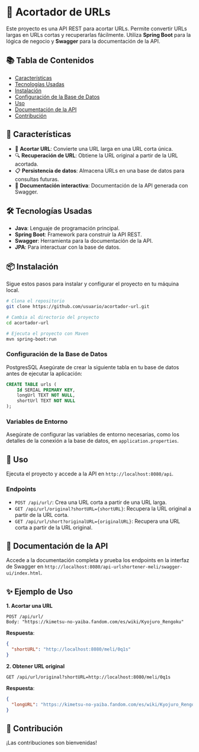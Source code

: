 
# 🔗 Acortador de URLs

Este proyecto es una API REST para acortar URLs. Permite convertir URLs largas en URLs cortas y recuperarlas fácilmente. Utiliza **Spring Boot** para la lógica de negocio y **Swagger** para la documentación de la API.

## 📚 Tabla de Contenidos

- [Características](#características)
- [Tecnologías Usadas](#tecnologías-usadas)
- [Instalación](#instalación)
- [Configuración de la Base de Datos](#configuración-de-la-base-de-datos)
- [Uso](#uso)
- [Documentación de la API](#documentación-de-la-api)
- [Contribución](#contribución)

## 🌟 Características

- 🔗 **Acortar URL**: Convierte una URL larga en una URL corta única.
- 🔍 **Recuperación de URL**: Obtiene la URL original a partir de la URL acortada.
- 📋 **Persistencia de datos**: Almacena URLs en una base de datos para consultas futuras.
- 📖 **Documentación interactiva**: Documentación de la API generada con Swagger.

## 🛠️ Tecnologías Usadas

- **Java**: Lenguaje de programación principal.
- **Spring Boot**: Framework para construir la API REST.
- **Swagger**: Herramienta para la documentación de la API.
- **JPA**: Para interactuar con la base de datos.

## 📦 Instalación

Sigue estos pasos para instalar y configurar el proyecto en tu máquina local.

```bash
# Clona el repositorio
git clone https://github.com/usuario/acortador-url.git

# Cambia al directorio del proyecto
cd acortador-url

# Ejecuta el proyecto con Maven
mvn spring-boot:run
```

### Configuración de la Base de Datos

PostgresSQL
Asegúrate de crear la siguiente tabla en tu base de datos antes de ejecutar la aplicación:

```sql
CREATE TABLE urls (
    Id SERIAL PRIMARY KEY,
    longUrl TEXT NOT NULL,
    shortUrl TEXT NOT NULL
);
```


### Variables de Entorno

Asegúrate de configurar las variables de entorno necesarias, como los detalles de la conexión a la base de datos, en `application.properties`.

## 🚀 Uso

Ejecuta el proyecto y accede a la API en `http://localhost:8080/api`.

### Endpoints

- `POST /api/url/`: Crea una URL corta a partir de una URL larga.
- `GET /api/url/original?shortURL={shortURL}`: Recupera la URL original a partir de la URL corta.
- `GET /api/url/short?originalURL={originalURL}`: Recupera una URL corta a partir de la URL original.

## 📄 Documentación de la API

Accede a la documentación completa y prueba los endpoints en la interfaz de Swagger en `http://localhost:8080/api-urlshortener-meli/swagger-ui/index.html`.

## ✨ Ejemplo de Uso

**1. Acortar una URL**

```
POST /api/url/
Body: "https://kimetsu-no-yaiba.fandom.com/es/wiki/Kyojuro_Rengoku"
```

**Respuesta**:
```json
{
  "shortURL": "http://localhost:8080/meli/0q1s"
}
```

**2. Obtener URL original**

```
GET /api/url/original?shortURL=http://localhost:8080/meli/0q1s
```

**Respuesta**:
```json
{
  "longURL": "https://kimetsu-no-yaiba.fandom.com/es/wiki/Kyojuro_Rengoku"
}
```

## 🤝 Contribución

¡Las contribuciones son bienvenidas!
